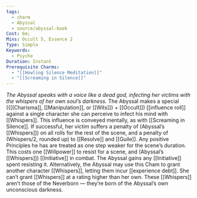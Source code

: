 ```yaml
---
tags:
  - charm
  - Abyssal
  - source/abyssal-book
Cost: 6m; 
Mins: Occult 5, Essence 2
Type: Simple
Keywords:
  - Psyche
Duration: Instant
Prerequisite Charms:
  - "[[Howling Silence Meditation]]"
  - "[[Screaming in Silence]]"
---
```

*The Abyssal speaks with a voice like a dead god, infecting her victims with the whispers of her own soul’s darkness.*
The Abyssal makes a special ({[[Charisma]], [[Manipulation]], or [[Wits]]} + [[Occult]]) [[influence roll]] against a single character she can perceive to infect his mind with [[Whispers]]. This influence is conveyed mentally, as with [[Screaming in Silence]]. If successful, her victim suffers a penalty of (Abyssal’s [[Whispers]]) on all rolls for the rest of the scene, and a penalty of (Whispers/2, rounded up) to [[Resolve]] and [[Guile]]. Any positive Principles he has are treated as one step weaker for the scene’s duration. This costs one [[Willpower]] to resist for a scene, and (Abyssal’s [[Whispers]]) [[Initiative]] in combat. The Abyssal gains any [[Initiative]] spent resisting it.
Alternatively, the Abyssal may use this Cham to grant another character [[Whispers]], letting them incur [[experience debt]]. She can’t grant [[Whispers]] at a rating higher than her own. These [[Whispers]] aren’t those of the Neverborn — they’re born of the Abyssal’s own unconscious darkness.